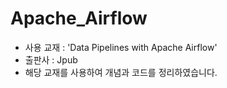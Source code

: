 # Apache_Airflow

- 사용 교재 : 'Data Pipelines with Apache Airflow'
- 출판사 : Jpub
- 해당 교재를 사용하여 개념과 코드를 정리하였습니다.

<br/>
